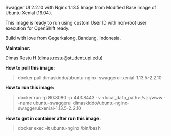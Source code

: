 Swagger UI 2.2.10 with Nginx 1.13.5 Image from Modified Base Image of Ubuntu Xenial (16.04).

This image is ready to run using custom User ID with non-root user execution for OpenShift ready.

Build with love from Gegerkalong, Bandung, Indonesia.

**Maintainer:**

Dimas Restu H (<dimas.restu@student.upi.edu>)

**How to pull this image:**

> docker pull dimaskiddo/ubuntu-nginx-swaggerui:xenial-1.13.5-2.2.10

**How to run this image:**

> docker run -p 80:8080 -p 443:8443 -v <local_data_path>:/var/www --name ubuntu-swaggerui dimaskiddo/ubuntu-nginx-swaggerui:xenial-1.13.5-2.2.10

**How to get in container after run this image:**

> docker exec -it ubuntu-nginx /bin/bash
